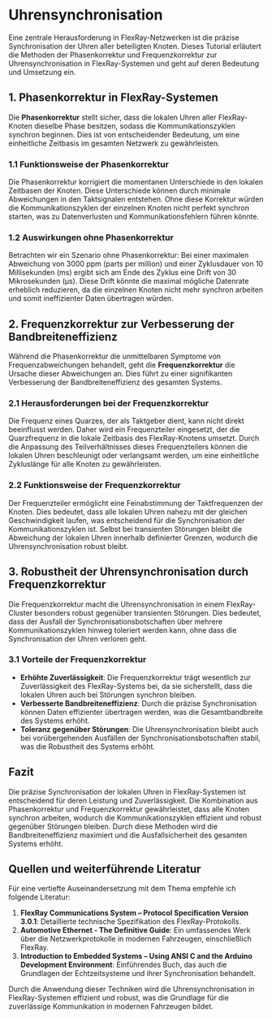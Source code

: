 
# Uhrensynchronisation

Eine zentrale Herausforderung in FlexRay-Netzwerken ist die präzise Synchronisation der Uhren aller beteiligten Knoten. Dieses Tutorial erläutert die Methoden der Phasenkorrektur und Frequenzkorrektur zur Uhrensynchronisation in FlexRay-Systemen und geht auf deren Bedeutung und Umsetzung ein.

## 1. Phasenkorrektur in FlexRay-Systemen

Die **Phasenkorrektur** stellt sicher, dass die lokalen Uhren aller FlexRay-Knoten dieselbe Phase besitzen, sodass die Kommunikationszyklen synchron beginnen. Dies ist von entscheidender Bedeutung, um eine einheitliche Zeitbasis im gesamten Netzwerk zu gewährleisten.

### 1.1 Funktionsweise der Phasenkorrektur

Die Phasenkorrektur korrigiert die momentanen Unterschiede in den lokalen Zeitbasen der Knoten. Diese Unterschiede können durch minimale Abweichungen in den Taktsignalen entstehen. Ohne diese Korrektur würden die Kommunikationszyklen der einzelnen Knoten nicht perfekt synchron starten, was zu Datenverlusten und Kommunikationsfehlern führen könnte.

### 1.2 Auswirkungen ohne Phasenkorrektur

Betrachten wir ein Szenario ohne Phasenkorrektur: Bei einer maximalen Abweichung von 3000 ppm (parts per million) und einer Zyklusdauer von 10 Millisekunden (ms) ergibt sich am Ende des Zyklus eine Drift von 30 Mikrosekunden (µs). Diese Drift könnte die maximal mögliche Datenrate erheblich reduzieren, da die einzelnen Knoten nicht mehr synchron arbeiten und somit ineffizienter Daten übertragen würden.

## 2. Frequenzkorrektur zur Verbesserung der Bandbreiteneffizienz

Während die Phasenkorrektur die unmittelbaren Symptome von Frequenzabweichungen behandelt, geht die **Frequenzkorrektur** die Ursache dieser Abweichungen an. Dies führt zu einer signifikanten Verbesserung der Bandbreiteneffizienz des gesamten Systems.

### 2.1 Herausforderungen bei der Frequenzkorrektur

Die Frequenz eines Quarzes, der als Taktgeber dient, kann nicht direkt beeinflusst werden. Daher wird ein Frequenzteiler eingesetzt, der die Quarzfrequenz in die lokale Zeitbasis des FlexRay-Knotens umsetzt. Durch die Anpassung des Teilverhältnisses dieses Frequenzteilers können die lokalen Uhren beschleunigt oder verlangsamt werden, um eine einheitliche Zykluslänge für alle Knoten zu gewährleisten.

### 2.2 Funktionsweise der Frequenzkorrektur

Der Frequenzteiler ermöglicht eine Feinabstimmung der Taktfrequenzen der Knoten. Dies bedeutet, dass alle lokalen Uhren nahezu mit der gleichen Geschwindigkeit laufen, was entscheidend für die Synchronisation der Kommunikationszyklen ist. Selbst bei transienten Störungen bleibt die Abweichung der lokalen Uhren innerhalb definierter Grenzen, wodurch die Uhrensynchronisation robust bleibt.

## 3. Robustheit der Uhrensynchronisation durch Frequenzkorrektur

Die Frequenzkorrektur macht die Uhrensynchronisation in einem FlexRay-Cluster besonders robust gegenüber transienten Störungen. Dies bedeutet, dass der Ausfall der Synchronisationsbotschaften über mehrere Kommunikationszyklen hinweg toleriert werden kann, ohne dass die Synchronisation der Uhren verloren geht.

### 3.1 Vorteile der Frequenzkorrektur

- **Erhöhte Zuverlässigkeit**: Die Frequenzkorrektur trägt wesentlich zur Zuverlässigkeit des FlexRay-Systems bei, da sie sicherstellt, dass die lokalen Uhren auch bei Störungen synchron bleiben.
- **Verbesserte Bandbreiteneffizienz**: Durch die präzise Synchronisation können Daten effizienter übertragen werden, was die Gesamtbandbreite des Systems erhöht.
- **Toleranz gegenüber Störungen**: Die Uhrensynchronisation bleibt auch bei vorübergehenden Ausfällen der Synchronisationsbotschaften stabil, was die Robustheit des Systems erhöht.

## Fazit

Die präzise Synchronisation der lokalen Uhren in FlexRay-Systemen ist entscheidend für deren Leistung und Zuverlässigkeit. Die Kombination aus Phasenkorrektur und Frequenzkorrektur gewährleistet, dass alle Knoten synchron arbeiten, wodurch die Kommunikationszyklen effizient und robust gegenüber Störungen bleiben. Durch diese Methoden wird die Bandbreiteneffizienz maximiert und die Ausfallsicherheit des gesamten Systems erhöht.

## Quellen und weiterführende Literatur

Für eine vertiefte Auseinandersetzung mit dem Thema empfehle ich folgende Literatur:

1. **FlexRay Communications System – Protocol Specification Version 3.0.1**: Detaillierte technische Spezifikation des FlexRay-Protokolls.
2. **Automotive Ethernet - The Definitive Guide**: Ein umfassendes Werk über die Netzwerkprotokolle in modernen Fahrzeugen, einschließlich FlexRay.
3. **Introduction to Embedded Systems – Using ANSI C and the Arduino Development Environment**: Einführendes Buch, das auch die Grundlagen der Echtzeitsysteme und ihrer Synchronisation behandelt.

Durch die Anwendung dieser Techniken wird die Uhrensynchronisation in FlexRay-Systemen effizient und robust, was die Grundlage für die zuverlässige Kommunikation in modernen Fahrzeugen bildet.
